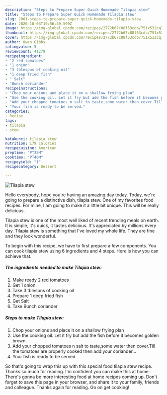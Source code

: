 ```yaml
---
description: "Steps to Prepare Super Quick Homemade Tilapia stew"
title: "Steps to Prepare Super Quick Homemade Tilapia stew"
slug: 2061-steps-to-prepare-super-quick-homemade-tilapia-stew
date: 2020-10-03T19:56:39.599Z
image: https://img-global.cpcdn.com/recipes/2772b67c88f53cdb/751x532cq70/tilapia-stew-recipe-main-photo.jpg
thumbnail: https://img-global.cpcdn.com/recipes/2772b67c88f53cdb/751x532cq70/tilapia-stew-recipe-main-photo.jpg
cover: https://img-global.cpcdn.com/recipes/2772b67c88f53cdb/751x532cq70/tilapia-stew-recipe-main-photo.jpg
author: Owen Gibbs
ratingvalue: 5
reviewcount: 41279
recipeingredient:
- "2 red tomatoes"
- "1 onion"
- "3 tblespns of cooking oil"
- "1 deep fried fish"
- " Salt"
- "Bunch coriander"
recipeinstructions:
- "Chop your onions and place it on a shallow frying plan"
- "Use the cooking oil. Let it fry but add the fish before it becomes golden brown."
- "Add your chopped tomatoes n salt to taste,some water then cover.Till the tomatoes are properly cooked then add your coriander..."
- "Your fish is ready to be served."
categories:
- Recipe
tags:
- tilapia
- stew

katakunci: tilapia stew 
nutrition: 179 calories
recipecuisine: American
preptime: "PT35M"
cooktime: "PT40M"
recipeyield: "1"
recipecategory: Dessert

---
```



![Tilapia stew](https://img-global.cpcdn.com/recipes/2772b67c88f53cdb/751x532cq70/tilapia-stew-recipe-main-photo.jpg)

Hello everybody, hope you're having an amazing day today. Today, we're going to prepare a distinctive dish, tilapia stew. One of my favorites food recipes. For mine, I am going to make it a little bit unique. This will be really delicious.

Tilapia stew is one of the most well liked of recent trending meals on earth. It is simple, it's quick, it tastes delicious. It's appreciated by millions every day. Tilapia stew is something that I've loved my whole life. They are fine and they look wonderful.




To begin with this recipe, we have to first prepare a few components. You can cook tilapia stew using 6 ingredients and 4 steps. Here is how you can achieve that.

<!--inarticleads1-->

##### The ingredients needed to make Tilapia stew:

1. Make ready 2 red tomatoes
1. Get 1 onion
1. Take 3 tblespns of cooking oil
1. Prepare 1 deep fried fish
1. Get  Salt
1. Take Bunch coriander




<!--inarticleads2-->

##### Steps to make Tilapia stew:

1. Chop your onions and place it on a shallow frying plan
1. Use the cooking oil. Let it fry but add the fish before it becomes golden brown.
1. Add your chopped tomatoes n salt to taste,some water then cover.Till the tomatoes are properly cooked then add your coriander...
1. Your fish is ready to be served.




So that's going to wrap this up with this special food tilapia stew recipe. Thanks so much for reading. I'm confident you can make this at home. There's gonna be more interesting food at home recipes coming up. Don't forget to save this page in your browser, and share it to your family, friends and colleague. Thanks again for reading. Go on get cooking!
